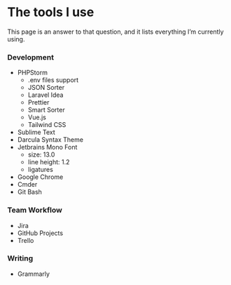 # The tools I use

This page is an answer to that question, and it lists everything I’m currently using.

### Development

- PHPStorm
    - .env files support
    - JSON Sorter
    - Laravel Idea
    - Prettier
    - Smart Sorter
    - Vue.js
    - Tailwind CSS
- Sublime Text
- Darcula Syntax Theme
- Jetbrains Mono Font
    - size: 13.0
    - line height: 1.2
    - ligatures
- Google Chrome
- Cmder
- Git Bash

### Team Workflow

- Jira
- GitHub Projects
- Trello

### Writing

- Grammarly